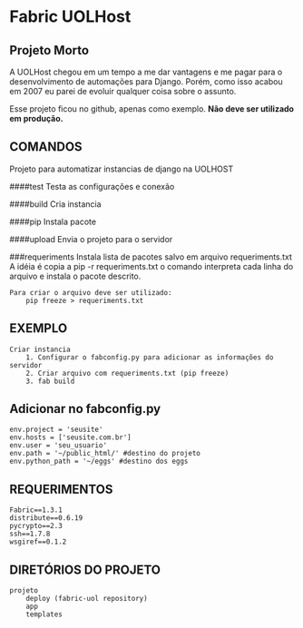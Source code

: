 Fabric UOLHost 
==========================================================

Projeto Morto
-------------
A UOLHost chegou em um tempo a me dar vantagens e me pagar
para o desenvolvimento de automações para Django. 
Porém, como isso acabou em 2007 eu parei de evoluir
qualquer coisa sobre o assunto. 

Esse projeto ficou no github, apenas como exemplo. 
**Não deve ser utilizado em produção.**



COMANDOS
---------------------------------------------------------
Projeto para automatizar instancias de django na UOLHOST


####test
	Testa as configurações e conexão

####build
    Cria instancia 

####pip
    Instala pacote

####upload
    Envia o projeto para o servidor

###requeriments
    Instala lista de pacotes salvo em arquivo requeriments.txt
    A idéia é copia a pip -r requeriments.txt
    o comando interpreta cada linha do arquivo e instala o
    pacote descrito.

    Para criar o arquivo deve ser utilizado: 
    	pip freeze > requeriments.txt

## EXEMPLO
 
	Criar instancia
    	1. Configurar o fabconfig.py para adicionar as informações do servidor
    	2. Criar arquivo com requeriments.txt (pip freeze)
    	3. fab build
    

## Adicionar no fabconfig.py
   
    env.project = 'seusite'
    env.hosts = ['seusite.com.br']
    env.user = 'seu_usuario'
    env.path = '~/public_html/' #destino do projeto
    env.python_path = '~/eggs' #destino dos eggs


## REQUERIMENTOS
    Fabric==1.3.1
    distribute==0.6.19
    pycrypto==2.3
    ssh==1.7.8
    wsgiref==0.1.2


## DIRETÓRIOS DO PROJETO
	projeto 
		deploy (fabric-uol repository)
		app
		templates
